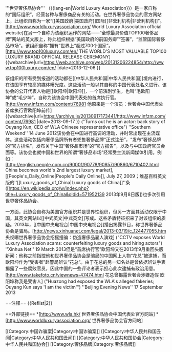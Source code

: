 '''世界奢侈品协会''' （{{lang-en|World Luxury Association}}）是一家自称的“国际组织”，经营各种与奢侈商品有关的活动。在世界奢侈品协会的官方网站上，此组织自称为一家“[[美国政府|美国政府]]国际[[非营利机构|非营利机构]]”。<ref>[http://www.worldluxuryassociation.org/ World Luxury Association official website]</ref>在另一个自称为该组织运作的网站——“全球最具价值TOP100奢侈品牌”网站的英文版上，称此组织根据“美国政府的前国务卿”“签署”，“监管国际奢侈品市场”。该组织自称“拥有”世界上“超过700个国家”。<ref>[http://www.top100luxury.com/en/ THE WORLD'S MOST VALUABLE TOP100 LUXURY BRAND OFFICIAL RELEASE CEREMONY] {{webarchive|url=https://web.archive.org/web/20131206224854/http://www.top100luxury.com/en/ |date=2013-12-06 }}</ref>

该组织的所有受到报道的活动都在[[中华人民共和国|中华人民共和国]]境内进行，在该国享有较高的媒体曝光度。这些活动一般以其自称的中国代表处名义进行。该协会的公开代表人物是[[欧阳坤|欧阳坤]]，一个前演剧学生，也叫“毛欧阳坤”或“毛少坤”，自称为该协会中国代表处的首席执行官。<ref>[http://www.infzm.com/content/76981 他原来是一个演员：世奢会中国代表处首席执行官欧阳坤前传] {{webarchive|url=https://archive.is/20130917173441/http://www.infzm.com/content/76981 |date=2013-09-17 }} ("Turns out he is an actor: back story of Ouyang Kun, CEO of WLA Chinese representative office") ''Southern Weekend'' 14 June 2012</ref>该协会在中国进行高调的活动，并时常出现在主流媒体。这些活动包括向奢侈品牌所有者兜售奢侈品牌“正式注册”，“发布”奢侈品牌的“官方排名”，发布关于中国“奢侈品市场”的“官方报告”，以及与中国政府官员会面等。该协会也就中国和世界的所谓“奢侈品市场”经常受主流新闻媒体引用。<ref>例如：[http://english.people.com.cn/90001/90778/90857/90860/6710402.html China becomes world's 2nd largest luxury market], [[People's_Daily_Online|People's Daily Online]], July 27, 2009；维基百科英文版的''[[Luxury_goods_of_China|Luxury goods of China]]''条 ([https://en.wikipedia.org/w/index.php?title=Luxury_goods_of_China&oldid=571952139 2013年9月8日版])也多次引用世界奢侈品协会。</ref>

一方面，此协会自称为美国官方组织并是世界性组织，但另一方面其活动仅限于中国，其英文网站以[[中式英文|中式英文]]写成。这些矛盾特征招来了对该组织的质疑。2013年，[[中国中央电视台|中国中央电视台]]播出揭露节目，称世界奢侈品协会是骗局。<ref>[http://news.xinhuanet.com/legal/2013-03/19/c_124477055.htm 央视曝世界奢侈品协会招摇撞骗：伪造奢侈品雇人演戏] ("CCTV exposes World Luxury Association scams: counterfeiting luxury goods and hiring actors") ''Xinhua Net'' 19 March 2013</ref>但是“首席执行官”欧阳坤又在2013年9月重回头版新闻：他称之前指控他和世界奢侈品协会是骗局的中国网上人物“花总”被逮捕，而欧阳坤作为“受害者”赴警局辨认“花总”。由于花总的另一知名处是曾依据辨认手表揭露了一些腐败官员，因此中国的一些评论者表示担心此次逮捕有政治用意。<ref>[http://www.takefoto.cn/viewnews-47474.html 花总曾揭露世奢会涉嫌造假 欧阳坤称我是受害人] ("Huazong had exposed the WLA's alleged fakeries; Ouyang Kun says 'I am the victim'") ''Beijing Evening News'' 17 September 2013</ref>

==注释==
{{Reflist|2}}

==外部链接==
*[http://www.wla.hk/ 世界奢侈品协会中国代表处官方网站]
*[http://www.worldluxuryassociation.org/ 世界奢侈品协会官方网站]

[[Category:中国诈骗案|Category:中国诈骗案]]
[[Category:中华人民共和国丑闻|Category:中华人民共和国丑闻]]
[[Category:中华人民共和国协会|Category:中华人民共和国协会]]
[[Category:奢侈品牌|Category:奢侈品牌]]